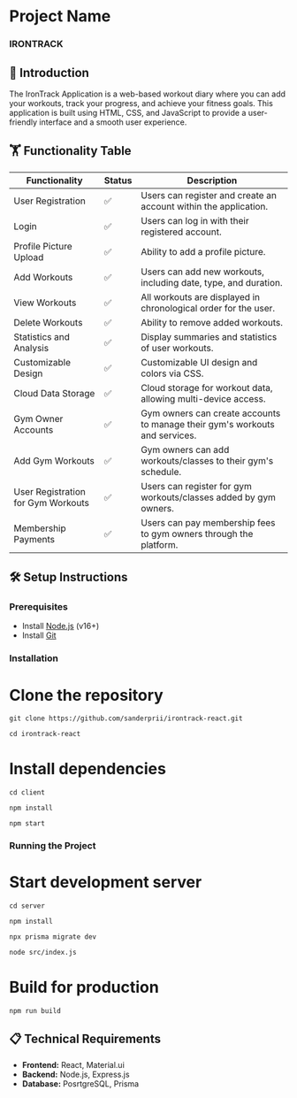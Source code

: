 # Project Name

### IRONTRACK

## 🚀 Introduction
The IronTrack Application is a web-based workout diary where you can add your workouts, track your progress, and achieve your fitness goals. This application is built using HTML, CSS, and JavaScript to provide a user-friendly interface and a smooth user experience.

## 🏋️ Functionality Table
| Functionality | Status | Description |
|--------------|--------|-------------|
| User Registration | ✅ | Users can register and create an account within the application. |
| Login | ✅ | Users can log in with their registered account. |
| Profile Picture Upload | ✅ | Ability to add a profile picture. |
| Add Workouts | ✅ | Users can add new workouts, including date, type, and duration. |
| View Workouts | ✅ | All workouts are displayed in chronological order for the user. |
| Delete Workouts | ✅ | Ability to remove added workouts. |
| Statistics and Analysis | ✅ | Display summaries and statistics of user workouts. |
| Customizable Design | ✅ | Customizable UI design and colors via CSS. |
| Cloud Data Storage | ✅ | Cloud storage for workout data, allowing multi-device access. |
| Gym Owner Accounts | ✅ | Gym owners can create accounts to manage their gym's workouts and services. |
| Add Gym Workouts | ✅ | Gym owners can add workouts/classes to their gym's schedule. |
| User Registration for Gym Workouts | ✅ | Users can register for gym workouts/classes added by gym owners. |
| Membership Payments | ✅ | Users can pay membership fees to gym owners through the platform. |


## 🛠️ Setup Instructions
### Prerequisites
- Install [Node.js](https://nodejs.org/) (v16+)
- Install [Git](https://git-scm.com/)

### Installation

# Clone the repository
```
git clone https://github.com/sanderprii/irontrack-react.git
```
```
cd irontrack-react
```
# Install dependencies

```
cd client
```

```
npm install
```

```
npm start
```

### Running the Project

# Start development server

```
cd server
```

```
npm install
```

```
npx prisma migrate dev
```

```
node src/index.js
```

# Build for production
```
npm run build
```






## 📋 Technical Requirements
- **Frontend:** React, Material.ui
- **Backend:** Node.js, Express.js
- **Database:** PosrtgreSQL, Prisma




